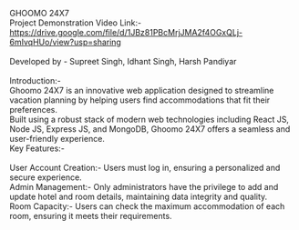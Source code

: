 GHOOMO 24X7
<br/>
Project Demonstration Video Link:-
<br/>
https://drive.google.com/file/d/1JBz81PBcMrjJMA2f4OGxQLj-6mIvqHUo/view?usp=sharing
<br/>
<br/>
Developed by - Supreet Singh, Idhant Singh, Harsh Pandiyar
<br/>
<br/>
Introduction:-
<br/>
Ghoomo 24X7 is an innovative web application designed to streamline vacation planning by helping users find accommodations that fit their preferences. 
<br/>
Built using a robust stack of modern web technologies including React JS, Node JS, Express JS, and MongoDB, Ghoomo 24X7 offers a seamless and user-friendly experience.
<br/>
Key Features:-
<br/>
<br/>
User Account Creation:- Users must log in, ensuring a personalized and secure experience.
<br/>
Admin Management:- Only administrators have the privilege to add and update hotel and room details, maintaining data integrity and quality.
<br/>
Room Capacity:- Users can check the maximum accommodation of each room, ensuring it meets their requirements.
